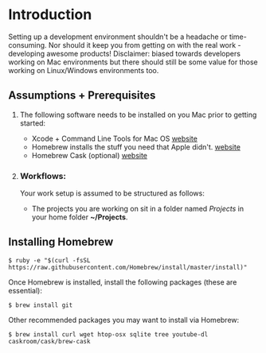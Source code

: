 # Introduction

Setting up a development environment shouldn't be a headache or time-consuming. Nor should it keep you from getting on with the real work - developing awesome products! Disclaimer: biased towards developers working on Mac environments but there should still be some value for those working on Linux/Windows environments too.

## Assumptions + Prerequisites

1. The following software needs to be installed on you Mac prior to getting started:
	* Xcode + Command Line Tools for Mac OS [website](https://developer.apple.com)
	* Homebrew installs the stuff you need that Apple didn't. [website](http://brew.sh/)
	* Homebrew Cask (optional) [website](http://caskroom.io/)

2. ### Workflows:
	 Your work setup is assumed to be structured as follows:
	 * The projects you are working on sit in a folder named *Projects* in your home folder **~/Projects**.

## Installing Homebrew

```
$ ruby -e "$(curl -fsSL https://raw.githubusercontent.com/Homebrew/install/master/install)"
```

Once Homebrew is installed, install the following packages (these are essential):

```
$ brew install git
```

Other recommended packages you may want to install via Homebrew:

```
$ brew install curl wget htop-osx sqlite tree youtube-dl caskroom/cask/brew-cask
```
